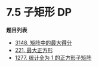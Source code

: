 # 7.5 子矩形 DP

**题目列表**

- [3148. 矩阵中的最大得分](https://leetcode.cn/problems/maximum-difference-score-in-a-grid/description/)
- [221. 最大正方形](https://leetcode.cn/problems/maximal-square/description/)
- [1277. 统计全为 1 的正方形子矩阵](https://leetcode.cn/problems/count-square-submatrices-with-all-ones/description/)

